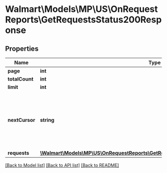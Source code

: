 # Walmart\Models\MP\US\OnRequestReports\GetRequestsStatus200Response

## Properties

Name | Type | Description | Notes
------------ | ------------- | ------------- | -------------
**page** | **int** | Current page | [optional]
**totalCount** | **int** | Number of records fetched. | [optional]
**limit** | **int** | Number of records to be returned. Default is 10. | [optional]
**nextCursor** | **string** | Used for pagination when more than specified limit (or default 10) records are found. Use this param for next API call. Just have to use this value as query param. Need to pass only the cursor value and not the initial API call query params. For e.g. if ['nextCursor'='reportType=ITEM&requestStatus=ERROR&requestSubmissionStartDate=2021-08-20T10:52:59Z&requestSubmissionEndDate=2021-09-14T10:52:59Z&page=2&limit=1'] then subsequent call to will be [marketplace.walmartapis.com/v3/reports/reportRequests?reportType=ITEM&requestStatus=ERROR&requestSubmissionStartDate=2021-08-20T10:52:59Z&requestSubmissionEndDate=2021-09-14T10:52:59Z&page=2&limit=1]. Just have to use nextCursor value instead of query params | [optional]
**requests** | [**\Walmart\Models\MP\US\OnRequestReports\GetRequestsStatus200ResponseRequestsInner[]**](GetRequestsStatus200ResponseRequestsInner.md) | List of requests | [optional]


[[Back to Model list]](./) [[Back to API list]](../../../../../README.md#supported-apis) [[Back to README]](../../../../../README.md)
